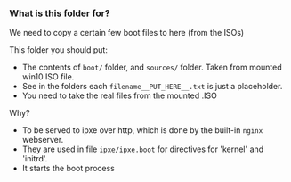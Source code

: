 ### What is this folder for?

We need to copy a certain few boot files to here (from the ISOs)

This folder you should put:

* The contents of `boot/` folder, and `sources/` folder. Taken from mounted win10 ISO file.
* See in the folders each `filename__PUT_HERE__.txt` is just a placeholder.
* You need to take the real files from the mounted .ISO

Why?

* To be served to ipxe over http, which is done by the built-in `nginx` webserver.
* They are used in file `ipxe/ipxe.boot` for directives for 'kernel' and 'initrd'.
* It starts the boot process






